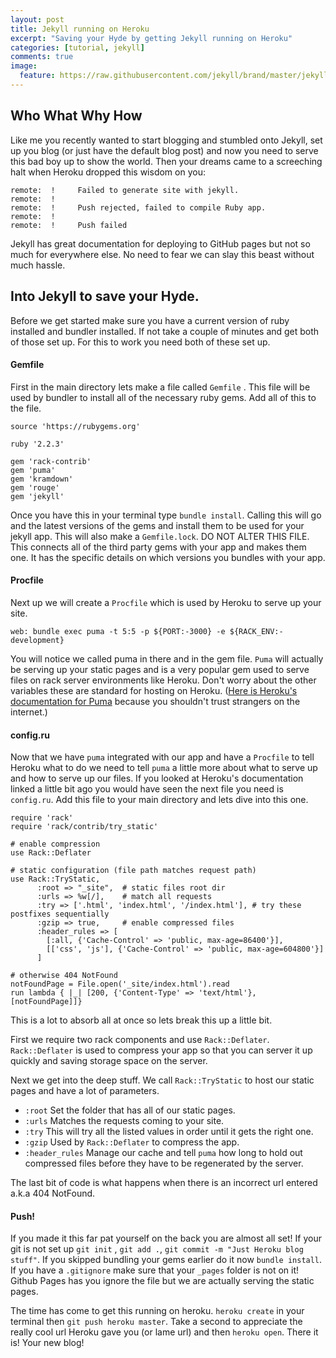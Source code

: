 ```yaml
---
layout: post
title: Jekyll running on Heroku
excerpt: "Saving your Hyde by getting Jekyll running on Heroku"
categories: [tutorial, jekyll]
comments: true
image:
  feature: https://raw.githubusercontent.com/jekyll/brand/master/jekyll-logo-black-red-transparent.png
---
```


## Who What Why How

Like me you recently wanted to start blogging and stumbled onto Jekyll, set up you blog (or just have the default blog post) and now you need to serve this bad boy up to show the world. Then your dreams came to a screeching halt when Heroku dropped this wisdom on you:

```
remote:  !     Failed to generate site with jekyll.
remote:  !
remote:  !     Push rejected, failed to compile Ruby app.
remote:  !
remote:  !     Push failed
```

Jekyll has great documentation for deploying to GitHub pages but not so much for everywhere else. No need to fear we can slay this beast without much hassle.

## Into Jekyll to save your Hyde.

Before we get started make sure you have a current version of ruby installed and bundler installed. If not take a couple of minutes and get both of those set up. For this to work you need both of these set up.

#### Gemfile

First in the main directory lets make a file called `Gemfile` . This file will be used by bundler to install all of the necessary ruby gems. Add all of this to the file.
```
source 'https://rubygems.org'

ruby '2.2.3'

gem 'rack-contrib'
gem 'puma'
gem 'kramdown'
gem 'rouge'
gem 'jekyll'
```

Once you have this in your terminal type `bundle install`. Calling this will go and the latest versions of the gems and install them to be used for your jekyll app. This will also make a `Gemfile.lock`. DO NOT ALTER THIS FILE. This connects all of the third party gems with your app and makes them one. It has the specific details on which versions you bundles with your app.

#### Procfile

Next up we will create a `Procfile` which is used by Heroku to serve up your site.
```
web: bundle exec puma -t 5:5 -p ${PORT:-3000} -e ${RACK_ENV:-development}
```
You will notice we called puma in there and in the gem file. `Puma` will actually be serving up your static pages and is a very popular gem used to serve files on rack server environments like Heroku. Don't worry about the other variables these are standard for hosting on Heroku. ([Here is Heroku's documentation for Puma](https://devcenter.heroku.com/articles/deploying-rails-applications-with-the-puma-web-server) because you shouldn't trust strangers on the internet.)

#### config.ru

Now that we have `puma` integrated with our app and have a `Procfile` to tell Heroku what to do we need to tell `puma` a little more about what to serve up and how to serve up our files. If you looked at Heroku's documentation linked a little bit ago you would have seen the next file you need is `config.ru`. Add this file to your main directory and lets dive into this one.

```ru
require 'rack'
require 'rack/contrib/try_static'

# enable compression
use Rack::Deflater

# static configuration (file path matches request path)
use Rack::TryStatic,
      :root => "_site",  # static files root dir
      :urls => %w[/],    # match all requests
      :try => ['.html', 'index.html', '/index.html'], # try these postfixes sequentially
      :gzip => true,     # enable compressed files
      :header_rules => [
        [:all, {'Cache-Control' => 'public, max-age=86400'}],
        [['css', 'js'], {'Cache-Control' => 'public, max-age=604800'}]
      ]

# otherwise 404 NotFound
notFoundPage = File.open('_site/index.html').read
run lambda { |_| [200, {'Content-Type' => 'text/html'}, [notFoundPage]]}

```
This is a lot to absorb all at once so lets break this up a little bit.

First we require two rack components and use `Rack::Deflater`. `Rack::Deflater` is used to compress your app so that you can server it up quickly and saving storage space on the server.

Next we get into the deep stuff. We call `Rack::TryStatic` to host our static pages and have a lot of parameters.

- `:root` Set the folder that has all of our static pages.
- `:urls` Matches the requests coming to your site.
- `:try` This will try all the listed values in order until it gets the right one.
- `:gzip` Used by `Rack::Deflater` to compress the app.
- `:header_rules` Manage our cache and tell `puma` how long to hold out compressed files before they have to be regenerated by the server.


The last bit of code is what happens when there is an incorrect url entered a.k.a 404 NotFound.

#### Push!

If you made it this far pat yourself on the back you are almost all set! If your git is not set up `git init` , `git add .`, `git commit -m "Just Heroku blog stuff"`. If you skipped bundling your gems earlier do it now `bundle install`. If you have a `.gitignore` make sure that your `_pages` folder is not on it! Github Pages has you ignore the file but we are actually serving the static pages.

The time has come to get this running on heroku. `heroku create` in your terminal then `git push heroku master`. Take a second to appreciate the really cool url Heroku gave you (or lame url) and then `heroku open`. There it is! Your new blog!
